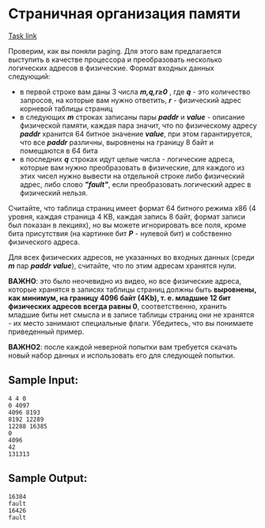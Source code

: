 # Страничная организация памяти

[Task link](https://stepik.org/lesson/44327/step/15?unit=22137)

Проверим, как вы поняли paging. Для этого вам предлагается выступить в качестве процессора и преобразовать несколько логических адресов в физические. Формат входных данных следующий:

* в первой строке вам даны 3 числа **_m,q,r≥0_** , где **_q_** - это количество запросов, на которые вам нужно ответить, **_r_** - физический адрес корневой таблицы страниц
* в следующих **_m_** строках записаны пары **_paddr_** и **_value_** - описание физической памяти, каждая пара значит, что по физическому адресу **_paddr_** хранится 64 битное значение **_value_**, при этом гарантируется, что все **_paddr_** различны, выровнены на границу 8 байт и помещаются в 64 бита
* в последних **_q_** строках идут целые числа - логические адреса, которые вам нужно преобразовать в физические, для каждого из этих чисел нужно вывести на отдельной строке либо физический адрес, либо слово **_"fault"_**, если преобразовать логический адрес в физический нельзя.

Считайте, что таблица страниц имеет формат 64 битного режима x86 (4 уровня, каждая страница 4 KB, каждая запись 8 байт, формат записи был показан в лекциях), но вы можете игнорировать все поля, кроме бита присутствия (на картинке бит **_P_** - нулевой бит) и собственно физического адреса.

Для всех физических адресов, не указанных во входных данных (среди **_m_** пар **_paddr_** **_value_**), считайте, что по этим адресам хранятся нули.

**ВАЖНО**: это было неочевидно из видео, но все физические адреса, которые хранятся в записях таблицы страниц должны быть **выровнены, как минимум, на границу 4096 байт (4Kb), т. е. младшие 12 бит физических адресов всегда равны 0**, соответственно, хранить младшие биты нет смысла и в записе таблицы страниц они не хранятся - их место занимают специальные флаги. Убедитесь, что вы понимаете приведенный пример.

**ВАЖНО2**: после каждой неверной попытки вам требуется скачать новый набор данных и использовать его для следующей попытки.


## Sample Input:

    4 4 0
    0 4097
    4096 8193
    8192 12289
    12288 16385
    0
    4096
    42
    131313


## Sample Output:

    16384
    fault
    16426
    fault